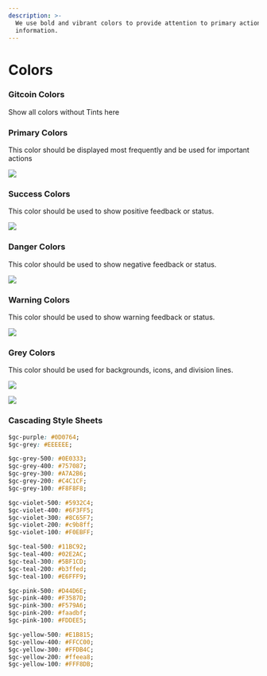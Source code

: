 ```yaml
---
description: >-
  We use bold and vibrant colors to provide attention to primary actions and
  information.
---
```


# Colors

### Gitcoin Colors

Show all colors without Tints here



### Primary Colors

This color should be displayed most frequently and be used for important actions

![](.gitbook/assets/color_primary.png)

### Success Colors

This color should be used to show positive feedback or status.

![](.gitbook/assets/color_success.png)

### Danger Colors

This color should be used to show negative feedback or status.

![](.gitbook/assets/color_danger.png)

### Warning Colors

This color should be used to show warning feedback or status.

![](.gitbook/assets/color_warning.png)

### Grey Colors

This color should be used for backgrounds, icons, and division lines.

![](.gitbook/assets/color_grey_1.png)

![](.gitbook/assets/color_grey_2.png)

### Cascading Style Sheets

```css
$gc-purple: #0D0764;
$gc-grey: #EEEEEE;

$gc-grey-500: #0E0333;
$gc-grey-400: #757087;
$gc-grey-300: #A7A2B6;
$gc-grey-200: #C4C1CF;
$gc-grey-100: #F8F8F8;

$gc-violet-500: #5932C4;
$gc-violet-400: #6F3FF5;
$gc-violet-300: #8C65F7;
$gc-violet-200: #c9b8ff;
$gc-violet-100: #F0EBFF;

$gc-teal-500: #11BC92;
$gc-teal-400: #02E2AC;
$gc-teal-300: #5BF1CD;
$gc-teal-200: #b3ffed;
$gc-teal-100: #E6FFF9;

$gc-pink-500: #D44D6E;
$gc-pink-400: #F3587D;
$gc-pink-300: #F579A6;
$gc-pink-200: #faadbf;
$gc-pink-100: #FDDEE5;

$gc-yellow-500: #E1B815;
$gc-yellow-400: #FFCC00;
$gc-yellow-300: #FFDB4C;
$gc-yellow-200: #ffeea8;
$gc-yellow-100: #FFF8DB;
```

